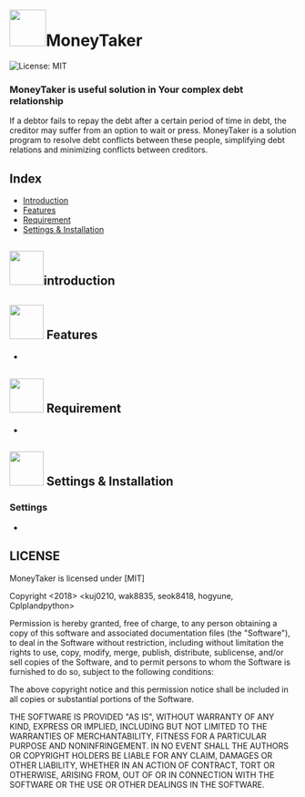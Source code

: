 # <img src="https://image.flaticon.com/icons/svg/138/138207.svg" width="64">MoneyTaker
![License: MIT](https://img.shields.io/github/license/mashape/apistatus.svg)



### MoneyTaker is useful solution in Your complex debt relationship
If a debtor fails to repay the debt after a certain period of time in debt, the creditor may suffer from an option to wait or press. MoneyTaker is a solution program to resolve debt conflicts between these people, simplifying debt relations and minimizing conflicts between creditors.

## Index
* [Introduction](#introduction)
* [Features](#-features)
* [Requirement](#requirement)
* [Settings & Installation](#settings--installation)


## <img src = "https://image.flaticon.com/icons/svg/46/46689.svg" width=60 >**introduction** 




## <img src = "https://image.flaticon.com/icons/svg/321/321777.svg" width=60 > **Features**

 - 


## <img src = "https://image.flaticon.com/icons/svg/715/715585.svg" width=60 > **Requirement**

 - 

## <img src = "https://image.flaticon.com/icons/svg/138/138849.svg" width=60 > **Settings & Installation**

### **Settings** 
-

## **LICENSE**
 
MoneyTaker is licensed under [MIT]
 
Copyright <2018> <kuj0210, wak8835, seok8418, hogyune, Cplplandpython>

Permission is hereby granted, free of charge, to any person obtaining a copy of this software and associated documentation files (the "Software"), to deal in the Software without restriction, including without limitation the rights to use, copy, modify, merge, publish, distribute, sublicense, and/or sell copies of the Software, and to permit persons to whom the Software is furnished to do so, subject to the following conditions:

The above copyright notice and this permission notice shall be included in all copies or substantial portions of the Software.

THE SOFTWARE IS PROVIDED "AS IS", WITHOUT WARRANTY OF ANY KIND, EXPRESS OR IMPLIED, INCLUDING BUT NOT LIMITED TO THE WARRANTIES OF MERCHANTABILITY, FITNESS FOR A PARTICULAR PURPOSE AND NONINFRINGEMENT. IN NO EVENT SHALL THE AUTHORS OR COPYRIGHT HOLDERS BE LIABLE FOR ANY CLAIM, DAMAGES OR OTHER LIABILITY, WHETHER IN AN ACTION OF CONTRACT, TORT OR OTHERWISE, ARISING FROM, OUT OF OR IN CONNECTION WITH THE SOFTWARE OR THE USE OR OTHER DEALINGS IN THE SOFTWARE.
